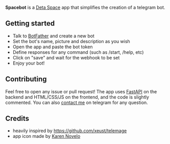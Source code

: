 **Spacebot** is a [Deta Space](https://deta.space/) app that simplifies the creation of a telegram bot.


## Getting started
- Talk to [BotFather](https://t.me/BotFather) and create a new bot
- Set the bot's name, picture and description as you wish
- Open the app and paste the bot token
- Define responses for any command (such as /start, /help, etc)
- Click on "save" and wait for the webhook to be set
- Enjoy your bot!

## Contributing
Feel free to open any issue or pull request! The app uses [FastAPI](https://fastapi.tiangolo.com/) on the backend and HTML/CSS/JS on the frontend, and the code is slightly commented. You can also [contact me](https://t.me/tatotan) on telegram for any question.

## Credits
- heavily inspired by https://github.com/xeust/telemage
- app icon made by [Karen Novelo](https://dribbble.com/koiqueeen/shots)
